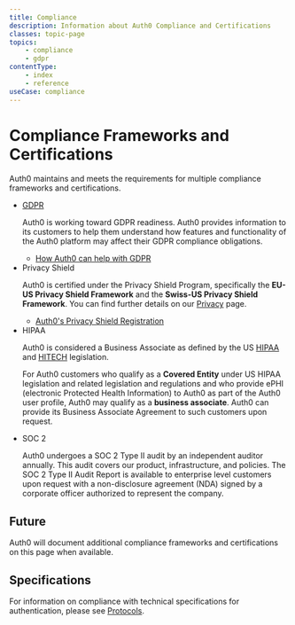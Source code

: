 ```yaml
---
title: Compliance
description: Information about Auth0 Compliance and Certifications
classes: topic-page
topics:
    - compliance
    - gdpr
contentType: 
    - index
    - reference
useCase: compliance
---
```

<div class="topic-page-header">
  <div data-name="example" class="topic-page-badge"></div>
  <h1>Compliance Frameworks and Certifications</h1>
  <p>
    Auth0 maintains and meets the requirements for multiple compliance frameworks and certifications.
  </p>
</div>

<ul class="topic-links">
  <li>
    <i class="icon icon-budicon-715"></i><a href="/compliance/gdpr">GDPR</a>
    <p>Auth0 is working toward GDPR readiness. Auth0 provides information to its customers to help them understand how features and functionality of the Auth0 platform may affect their GDPR compliance obligations.</p>
    <ul>
      <li>
        <i class="icon icon-budicon-695"></i><a href="/compliance/gdpr/features-aiding-compliance">How Auth0 can help with GDPR</a>
      </li>
    </ul>
  </li>
  <li>
    <i class="icon icon-budicon-715"></i><a>Privacy Shield</a>
    <p>Auth0 is certified under the Privacy Shield Program, specifically the <b>EU-US Privacy Shield Framework</b> and the <b>Swiss-US Privacy Shield Framework</b>. You can find further details on our <a href="https://auth0.com/privacy">Privacy</a> page.</p>
    <ul>
      <li>
        <i class="icon icon-budicon-695"></i><a href="https://www.privacyshield.gov/participant?id=a2zt000000001VJAAY&status=Active">Auth0's Privacy Shield Registration</a>
      </li>
    </ul>
  </li>
  <li>
    <i class="icon icon-budicon-715"></i><a>HIPAA</a>
    <p>Auth0 is considered a Business Associate as defined by the US <a href="https://www.hhs.gov/hipaa/index.html">HIPAA</a> and <a href="https://www.hhs.gov/hipaa/for-professionals/special-topics/HITECH-act-enforcement-interim-final-rule/index.html">HITECH</a> legislation.</p>
    <p>For Auth0 customers who qualify as a <b>Covered Entity</b> under US HIPAA legislation and related legislation and regulations and who provide ePHI (electronic Protected Health Information) to Auth0 as part of the Auth0 user profile, Auth0 may qualify as a <b>business associate</b>. Auth0 can provide its Business Associate Agreement to such customers upon request.</p>
  </li>
  <li>
    <i class="icon icon-budicon-715"></i><a>SOC 2</a>
    <p>Auth0 undergoes a SOC 2 Type II audit by an independent auditor annually. This audit covers our product, infrastructure, and policies. The SOC 2 Type II Audit Report is available to enterprise level customers upon request with a non-disclosure agreement (NDA) signed by a corporate officer authorized to represent the company.</p>
  </li>
</ul>

<h2>Future</h2>

<p>Auth0 will document additional compliance frameworks and certifications on this page when available.</p>

<h2>Specifications</h2>

<p>For information on compliance with technical specifications for authentication, please see <a href="/protocols">Protocols</a>.</p>

